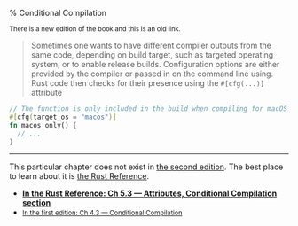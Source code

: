 % Conditional Compilation

<small>There is a new edition of the book and this is an old link.</small>

> Sometimes one wants to have different compiler outputs from the same code, depending on build target, such as targeted operating system, or to enable release builds.
> Configuration options are either provided by the compiler or passed in on the command line using.
> Rust code then checks for their presence using the `#[cfg(...)]` attribute

```rust
// The function is only included in the build when compiling for macOS
#[cfg(target_os = "macos")]
fn macos_only() {
  // ...
}
```

---

This particular chapter does not exist in [the second edition][2].
The best place to learn about it is [the Rust Reference][3].

* **[In the Rust Reference: Ch 5.3 — Attributes, Conditional Compilation section][3]**
* <small>[In the first edition: Ch 4.3 — Conditional Compilation][1]</small>


[1]: https://doc.rust-lang.org/1.30.0/book/first-edition/conditional-compilation.html
[2]: index.html
[3]: ../reference/attributes.html#conditional-compilation

